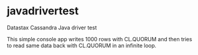 javadrivertest
==============

Datastax Cassandra Java driver test

This simple console app writes 1000 rows with CL.QUORUM and then tries to read same data back with CL.QUORUM in an infinite loop.


